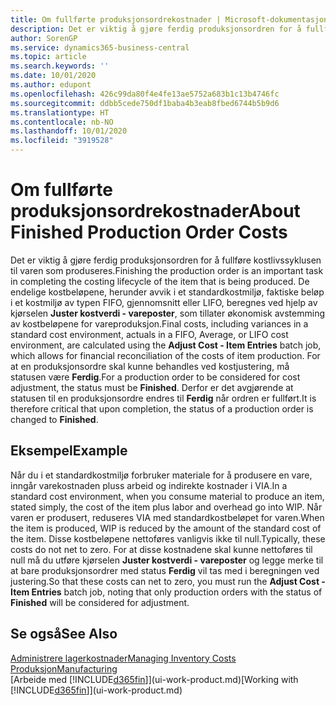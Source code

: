 ```yaml
---
title: Om fullførte produksjonsordrekostnader | Microsoft-dokumentasjon
description: Det er viktig å gjøre ferdig produksjonsordren for å fullføre kostlivssyklusen til varen som produseres. De endelige kostbeløpene, herunder avvik i et standardkostmiljø, faktiske beløp i et kostmiljø av typen FIFO, gjennomsnitt eller LIFO, beregnes ved hjelp av kjørselen Juster kostverdi - vareposter.
author: SorenGP
ms.service: dynamics365-business-central
ms.topic: article
ms.search.keywords: ''
ms.date: 10/01/2020
ms.author: edupont
ms.openlocfilehash: 426c99da80f4e4fe13ae5752a683b1c13b4746fc
ms.sourcegitcommit: ddbb5cede750df1baba4b3eab8fbed6744b5b9d6
ms.translationtype: HT
ms.contentlocale: nb-NO
ms.lasthandoff: 10/01/2020
ms.locfileid: "3919528"
---
```

# <a name="about-finished-production-order-costs"></a><span data-ttu-id="c8346-104">Om fullførte produksjonsordrekostnader</span><span class="sxs-lookup"><span data-stu-id="c8346-104">About Finished Production Order Costs</span></span>
<span data-ttu-id="c8346-105">Det er viktig å gjøre ferdig produksjonsordren for å fullføre kostlivssyklusen til varen som produseres.</span><span class="sxs-lookup"><span data-stu-id="c8346-105">Finishing the production order is an important task in completing the costing lifecycle of the item that is being produced.</span></span> <span data-ttu-id="c8346-106">De endelige kostbeløpene, herunder avvik i et standardkostmiljø, faktiske beløp i et kostmiljø av typen FIFO, gjennomsnitt eller LIFO, beregnes ved hjelp av kjørselen **Juster kostverdi - vareposter**, som tillater økonomisk avstemming av kostbeløpene for vareproduksjon.</span><span class="sxs-lookup"><span data-stu-id="c8346-106">Final costs, including variances in a standard cost environment, actuals in a FIFO, Average, or LIFO cost environment, are calculated using the **Adjust Cost - Item Entries** batch job, which allows for financial reconciliation of the costs of item production.</span></span> <span data-ttu-id="c8346-107">For at en produksjonsordre skal kunne behandles ved kostjustering, må statusen være **Ferdig**.</span><span class="sxs-lookup"><span data-stu-id="c8346-107">For a production order to be considered for cost adjustment, the status must be **Finished**.</span></span> <span data-ttu-id="c8346-108">Derfor er det avgjørende at statusen til en produksjonsordre endres til **Ferdig** når ordren er fullført.</span><span class="sxs-lookup"><span data-stu-id="c8346-108">It is therefore critical that upon completion, the status of a production order is changed to **Finished**.</span></span>  

## <a name="example"></a><span data-ttu-id="c8346-109">Eksempel</span><span class="sxs-lookup"><span data-stu-id="c8346-109">Example</span></span>  
 <span data-ttu-id="c8346-110">Når du i et standardkostmiljø forbruker materiale for å produsere en vare, inngår varekostnaden pluss arbeid og indirekte kostnader i VIA.</span><span class="sxs-lookup"><span data-stu-id="c8346-110">In a standard cost environment, when you consume material to produce an item, stated simply, the cost of the item plus labor and overhead go into WIP.</span></span> <span data-ttu-id="c8346-111">Når varen er produsert, reduseres VIA med standardkostbeløpet for varen.</span><span class="sxs-lookup"><span data-stu-id="c8346-111">When the item is produced, WIP is reduced by the amount of the standard cost of the item.</span></span> <span data-ttu-id="c8346-112">Disse kostbeløpene nettoføres vanligvis ikke til null.</span><span class="sxs-lookup"><span data-stu-id="c8346-112">Typically, these costs do not net to zero.</span></span> <span data-ttu-id="c8346-113">For at disse kostnadene skal kunne nettoføres til null må du utføre kjørselen **Juster kostverdi - vareposter** og legge merke til at bare produksjonsordrer med status **Ferdig** vil tas med i beregningen ved justering.</span><span class="sxs-lookup"><span data-stu-id="c8346-113">So that these costs can net to zero, you must run the **Adjust Cost - Item Entries** batch job, noting that only production orders with the status of **Finished** will be considered for adjustment.</span></span>  

## <a name="see-also"></a><span data-ttu-id="c8346-114">Se også</span><span class="sxs-lookup"><span data-stu-id="c8346-114">See Also</span></span>  
[<span data-ttu-id="c8346-115">Administrere lagerkostnader</span><span class="sxs-lookup"><span data-stu-id="c8346-115">Managing Inventory Costs</span></span>](finance-manage-inventory-costs.md)  
[<span data-ttu-id="c8346-116">Produksjon</span><span class="sxs-lookup"><span data-stu-id="c8346-116">Manufacturing</span></span>](production-manage-manufacturing.md)  
<span data-ttu-id="c8346-117">[Arbeide med [!INCLUDE[d365fin](includes/d365fin_md.md)]](ui-work-product.md)</span><span class="sxs-lookup"><span data-stu-id="c8346-117">[Working with [!INCLUDE[d365fin](includes/d365fin_md.md)]](ui-work-product.md)</span></span>
